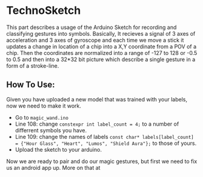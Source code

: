 # TechnoSketch

This part describes a usage of the Arduino Sketch for recording and classifying gestures into symbols.
Basically, It recieves a signal of 3 axes of acceleration and 3 axes of gyroscope and each time we move a stick it updates a change in location of a chip into a X,Y coordinate from a POV of a chip. Then the coordinates are normalized into a range of -127 to 128 or -0.5 to 0.5 and then into a 32*32 bit picture which describe a single gesture in a form of a stroke-line.


## How To Use:

Given you have uploaded a new model that was trained with your labels, now we need to make it work. 
- Go to `magic_wand.ino`
- Line 108: change `constexpr int label_count = 4;` to a number of differrent symbols you have.
- Line 109: change the names of labels `const char* labels[label_count] = {"Hour Glass", "Heart", "Lumos", "Shield Aura"};` to those of yours.
- Upload the sketch to your arduino.

Now we are ready to pair and do our magic gestures, but first we need to fix us an android app up.
More on that at 
